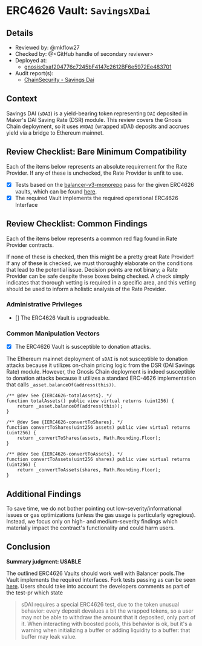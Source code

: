 # ERC4626 Vault: `SavingsXDai`

## Details
- Reviewed by: @mkflow27
- Checked by: @\<GitHub handle of secondary reviewer\>
- Deployed at:
    - [gnosis:0xaf204776c7245bF4147c2612BF6e5972Ee483701](https://gnosisscan.io/address/0xaf204776c7245bf4147c2612bf6e5972ee483701)
- Audit report(s):
    - [ChainSecurity - Savings Dai](https://github.com/makerdao/sdai/blob/0377fa3a3e8af846f7511fb7cfe18c2e276e9dfa/audits/ChainSecurity_Oazo_Apps_Limited_Savings_Dai_audit_1.pdf)

## Context
Savings DAI (`sDAI`) is a yield-bearing token representing `DAI` deposited in Maker's DAI Saving Rate (DSR) module. This review covers the Gnosis Chain deployment, so it uses `WXDAI` (wrapped xDAI) deposits and accrues yield via a bridge to Ethereum mainnet.
## Review Checklist: Bare Minimum Compatibility
Each of the items below represents an absolute requirement for the Rate Provider. If any of these is unchecked, the Rate Provider is unfit to use.

- [x] Tests based on the [balancer-v3-monorepo](https://github.com/balancer/balancer-v3-monorepo/tree/main/pkg/vault/test/foundry/fork) pass for the given ERC4626 vaults, which can be found [here](https://github.com/balancer/balancer-v3-erc4626-tests/tree/main/test).
- [x] The required Vault implements the required operational ERC4626 Interface

## Review Checklist: Common Findings
Each of the items below represents a common red flag found in Rate Provider contracts.

If none of these is checked, then this might be a pretty great Rate Provider! If any of these is checked, we must thoroughly elaborate on the conditions that lead to the potential issue. Decision points are not binary; a Rate Provider can be safe despite these boxes being checked. A check simply indicates that thorough vetting is required in a specific area, and this vetting should be used to inform a holistic analysis of the Rate Provider.

### Administrative Privileges
- [] The ERC4626 Vault is upgradeable. 

### Common Manipulation Vectors
- [x] The ERC4626 Vault is susceptible to donation attacks.

The Ethereum mainnet deployment of `sDAI` is not susceptible to donation attacks because it utilizes on-chain pricing logic from the DSR (DAI Savings Rate) module. However, the Gnosis Chain deployment is indeed susceptible to donation attacks because it utilizes a standard ERC-4626 implementation that calls `_asset.balanceOf(address(this))`.

```solidity
/** @dev See {IERC4626-totalAssets}. */
function totalAssets() public view virtual returns (uint256) {
    return _asset.balanceOf(address(this));
}

/** @dev See {IERC4626-convertToShares}. */
function convertToShares(uint256 assets) public view virtual returns (uint256) {
    return _convertToShares(assets, Math.Rounding.Floor);
}

/** @dev See {IERC4626-convertToAssets}. */
function convertToAssets(uint256 shares) public view virtual returns (uint256) {
    return _convertToAssets(shares, Math.Rounding.Floor);
}
```

## Additional Findings
To save time, we do not bother pointing out low-severity/informational issues or gas optimizations (unless the gas usage is particularly egregious). Instead, we focus only on high- and medium-severity findings which materially impact the contract's functionality and could harm users.

## Conclusion
**Summary judgment: USABLE**

The outlined ERC4626 Vaults should work well with Balancer pools.The Vault implements the required interfaces. Fork tests passing as can be seen [here](https://github.com/balancer/balancer-v3-erc4626-tests/blob/main/test/gnosis/ERC4626GnosisSDai.t.sol). Users should take into account the developers comments as part of the test-pr which state
> sDAI requires a special ERC4626 test, due to the token unusual behavior: every deposit devalues a bit the wrapped tokens, so a user may not be able to withdraw the amount that it deposited, only part of it. When interacting with boosted pools, this behavior is ok, but it's a warning when initializing a buffer or adding liquidity to a buffer: that buffer may leak value.
